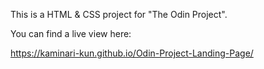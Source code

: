This is a HTML & CSS project for "The Odin Project".

You can find a live view here:

https://kaminari-kun.github.io/Odin-Project-Landing-Page/
